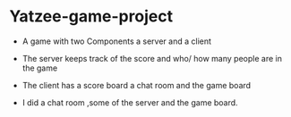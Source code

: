 # Yatzee-game-project
- A game with two Components a server and a client

- The server keeps track of the score and who/ how many people are in the game

- The client has a score board a chat room and the game board

- I did a chat room ,some of the server and the game board. 
